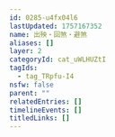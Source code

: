 ```yaml
---
id: 0285-u4fx04l6
lastUpdated: 1757167352
name: 出殃・回煞・避煞
aliases: []
layer: 2
categoryId: cat_uWLHUZtI
tagIds:
  - tag_TRpfu-I4
nsfw: false
parent: ""
relatedEntries: []
timelineEvents: []
titledLinks: []
---
```


